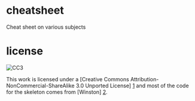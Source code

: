 cheatsheet
==========

Cheat sheet on various subjects


license
=======

![CC3](http://i.creativecommons.org/l/by-nc-sa/3.0/88x31.png)

This work is licensed under a [Creative Commons Attribution-NonCommercial-ShareAlike 3.0 Unported License] [1] and most of the code for the skeleton comes from [Winston] [2].

  [1]: http://creativecommons.org/licenses/by-nc-sa/3.0/ "Creative Commons Attribution-NonCommercial-ShareAlike 3.0 Unported License"
  [2]: http://www.stdout.org/~winston/latex/ "Winston"
